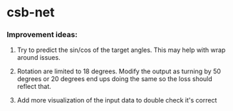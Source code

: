 # csb-net

### Improvement ideas: 

1. Try to predict the sin/cos of the target angles. This may help with wrap around issues.

2. Rotation are limited to 18 degrees. Modify the output as turning by 50 degrees or 20 degrees end ups doing the same so the loss should reflect that.

3. Add more visualization of the input data to double check it's correct